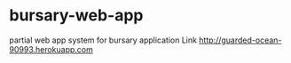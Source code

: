 # bursary-web-app
partial web app system for bursary application
Link http://guarded-ocean-90993.herokuapp.com
